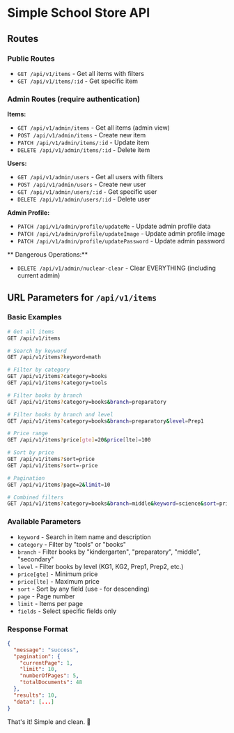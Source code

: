 # Simple School Store API

## Routes

### Public Routes

- `GET /api/v1/items` - Get all items with filters
- `GET /api/v1/items/:id` - Get specific item

### Admin Routes (require authentication)

**Items:**

- `GET /api/v1/admin/items` - Get all items (admin view)
- `POST /api/v1/admin/items` - Create new item
- `PATCH /api/v1/admin/items/:id` - Update item
- `DELETE /api/v1/admin/items/:id` - Delete item

**Users:**

- `GET /api/v1/admin/users` - Get all users with filters
- `POST /api/v1/admin/users` - Create new user
- `GET /api/v1/admin/users/:id` - Get specific user
- `DELETE /api/v1/admin/users/:id` - Delete user

**Admin Profile:**

- `PATCH /api/v1/admin/profile/updateMe` - Update admin profile data
- `PATCH /api/v1/admin/profile/updateImage` - Update admin profile image
- `PATCH /api/v1/admin/profile/updatePassword` - Update admin password

** Dangerous Operations:**

- `DELETE /api/v1/admin/nuclear-clear` - Clear EVERYTHING (including current admin)

## URL Parameters for `/api/v1/items`

### Basic Examples

```bash
# Get all items
GET /api/v1/items

# Search by keyword
GET /api/v1/items?keyword=math

# Filter by category
GET /api/v1/items?category=books
GET /api/v1/items?category=tools

# Filter books by branch
GET /api/v1/items?category=books&branch=preparatory

# Filter books by branch and level
GET /api/v1/items?category=books&branch=preparatory&level=Prep1

# Price range
GET /api/v1/items?price[gte]=20&price[lte]=100

# Sort by price
GET /api/v1/items?sort=price
GET /api/v1/items?sort=-price

# Pagination
GET /api/v1/items?page=2&limit=10

# Combined filters
GET /api/v1/items?category=books&branch=middle&keyword=science&sort=price&page=1&limit=5
```

### Available Parameters

- `keyword` - Search in item name and description
- `category` - Filter by "tools" or "books"
- `branch` - Filter books by "kindergarten", "preparatory", "middle", "secondary"
- `level` - Filter books by level (KG1, KG2, Prep1, Prep2, etc.)
- `price[gte]` - Minimum price
- `price[lte]` - Maximum price
- `sort` - Sort by any field (use - for descending)
- `page` - Page number
- `limit` - Items per page
- `fields` - Select specific fields only

### Response Format

```json
{
  "message": "success",
  "pagination": {
    "currentPage": 1,
    "limit": 10,
    "numberOfPages": 5,
    "totalDocuments": 48
  },
  "results": 10,
  "data": [...]
}
```

That's it! Simple and clean. 🚀
